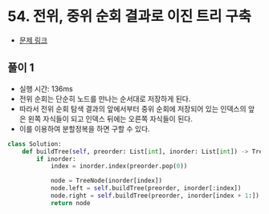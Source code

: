 # 54. 전위, 중위 순회 결과로 이진 트리 구축

- [문제 링크](https://leetcode.com/problems/construct-binary-tree-from-preorder-and-inorder-traversal/)

## 풀이 1

- 실행 시간: 136ms
- 전위 순회는 단순히 노드를 만나는 순서대로 저장하게 된다.
- 따라서 전위 순회 탐색 결과의 앞에서부터 중위 순회에 저장되어 있는 인덱스의 앞은 왼쪽 자식들이 되고 인덱스 뒤에는 오른쪽 자식들이 된다.
- 이를 이용하여 분할정복을 하면 구할 수 있다.

```python
class Solution:
    def buildTree(self, preorder: List[int], inorder: List[int]) -> TreeNode:
        if inorder:
            index = inorder.index(preorder.pop(0))

            node = TreeNode(inorder[index])
            node.left = self.buildTree(preorder, inorder[:index])
            node.right = self.buildTree(preorder, inorder[index + 1:])
            return node
```